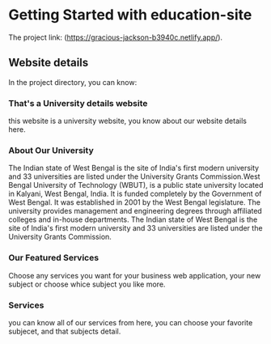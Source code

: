 # Getting Started with education-site

The project link: (https://gracious-jackson-b3940c.netlify.app/).

## Website details

In the project directory, you can know:

### That's a University details website

this website is a university website, you know about our website details here.



### About Our University

The Indian state of West Bengal is the site of India's first modern university and
33 universities are listed under the University Grants Commission.West Bengal University of Technology (WBUT), is a public state university located in Kalyani, West Bengal, India. It is funded completely by the Government of West Bengal. It was established in 2001 by the West Bengal legislature. The university provides management and engineering degrees through affiliated colleges and in-house departments. The Indian state of West Bengal is the site of India's first modern university and 33 universities are listed under the University Grants Commission.

### Our Featured Services

Choose any services you want for your business web application,
your new subject or choose whice subject you like more.

### Services

you can know all of our services from here, you can choose your favorite subjecet,
and that subjects detail.

